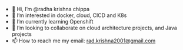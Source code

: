 - 👋 Hi, I’m @radha krishna chippa
- 👀 I’m interested in docker, cloud, CICD and K8s
- 🌱 I’m currently learning Openshift
- 💞️ I’m looking to collaborate on cloud architecture projects, and Java projects
- 📫 How to reach me my email: rad.krishna2001@gmail.com

<!---
radhakchippa/radhakchippa is a ✨ special ✨ repository because its `README.md` (this file) appears on your GitHub profile.
You can click the Preview link to take a look at your changes.
--->
